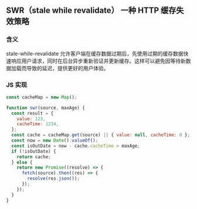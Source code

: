 ## SWR（stale while revalidate） 一种 HTTP 缓存失效策略

### 含义

stale-while-revalidate 允许客户端在缓存数据过期后，先使用过期的缓存数据快速响应用户请求，同时在后台异步重新验证并更新缓存。这样可以避免因等待新数据加载而导致的延迟，提供更好的用户体验。

### JS 实现

```js
const cacheMap = new Map();

function swr(source, maxAge) {
  const result = {
    value: 123,
    cacheTime: 1234,
  };
  const cache = cacheMap.get(source) || { value: null, cacheTime: 0 };
  const now = new Date().valueOf();
  const isOutDate = now - cache.cacheTime > maxAge;
  if (!isOutDate) {
    return cache;
  } else {
    return new Promise((resolve) => {
      fetch(source).then((res) => {
        resolve(res.json());
      });
    });
  }
}
```
